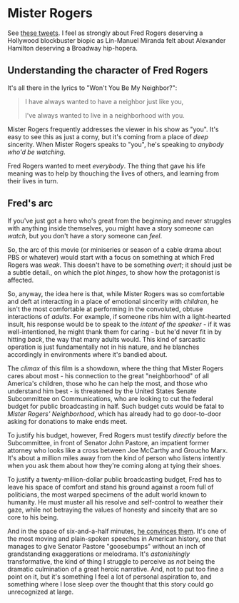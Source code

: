 # Mister Rogers

See [these tweets](https://twitter.com/stuartpb/status/864618838930866176). I feel as strongly about Fred Rogers deserving a Hollywood blockbuster biopic as Lin-Manuel Miranda felt about Alexander Hamilton deserving a Broadway hip-hopera.

## Understanding the character of Fred Rogers

It's all there in the lyrics to "Won't You Be My Neighbor?":

> I have always wanted to have a neighbor just like you,
>
> I've always wanted to live in a neighborhood with you.

Mister Rogers frequently addresses the viewer in his show as "you". It's easy to see this as just a corny, but it's coming from a place of *deep* sincerity. When Mister Rogers speaks to "you", he's speaking to *anybody who'd be watching*.

Fred Rogers wanted to meet *everybody*. The thing that gave his life meaning was to help by thouching the lives of others, and learning from their lives in turn.

## Fred's arc

If you've just got a hero who's great from the beginning and never struggles with anything inside themselves, you might have a story someone can *watch*, but you don't have a story someone can *feel*.

So, the arc of this movie (or miniseries or season of a cable drama about PBS or whatever) would start with a focus on something at which Fred Rogers was *weak*. This doesn't have to be something *overt*; it should just be a subtle detail., on which the plot *hinges*, to show how the protagonist is affected.

So, anyway, the idea here is that, while Mister Rogers was so comfortable and deft at interacting in a place of emotional sincerity with *children*, he isn't the most comfortable at performing in the convoluted, obtuse interactions of *adults*. For example, if someone ribs him with a light-hearted insult, his response would be to speak to the *intent of the speaker* - if it was well-intentioned, he might thank them for caring - but he'd never fit in by hitting *back*, the way that many adults would. This kind of sarcastic operation is just fundamentally not in his nature, and he blanches accordingly in environments where it's bandied about.

The *climax* of this film is a showdown, where the thing that Mister Rogers cares about most - his connection to the great "neighborhood" of all America's children, those who he can help the most, and those who understand him best - is threatened by the United States Senate Subcommittee on Communications, who are looking to cut the federal budget for public broadcasting in half. Such budget cuts would be fatal to *Mister Rogers' Neighborhood*, which has already had to go door-to-door asking for donations to make ends meet.

To justify his budget, however, Fred Rogers must testify *directly* before the Subcommittee, in front of Senator John Pastore, an impatient former attorney who looks like a cross between Joe McCarthy and Groucho Marx. It's about a million miles away from the kind of person who listens intently when you ask them about how they're coming along at tying their shoes.

To justify a twenty-million-dollar public broadcasting budget, Fred has to leave his space of comfort and stand his ground against a room full of politicians, the most warped specimens of the adult world known to humanity. He must muster all his resolve and self-control to weather their gaze, while not betraying the values of honesty and sinceity that are so core to his being.

And in the space of six-and-a-half minutes, [he convinces them](https://www.youtube.com/watch?v=fKy7ljRr0AA). It's one of the most moving and plain-spoken speeches in American history, one that manages to give Senator Pastore "goosebumps" without an inch of grandstanding exaggerations or melodrama. It's *astonishingly* transformative, the kind of thing I struggle to perceive as *not* being the dramatic culmination of a great heroic narrative. And, not to put too fine a point on it, but it's something I feel a lot of personal aspiration to, and something where I lose sleep over the thought that this story could go unrecognized at large.
